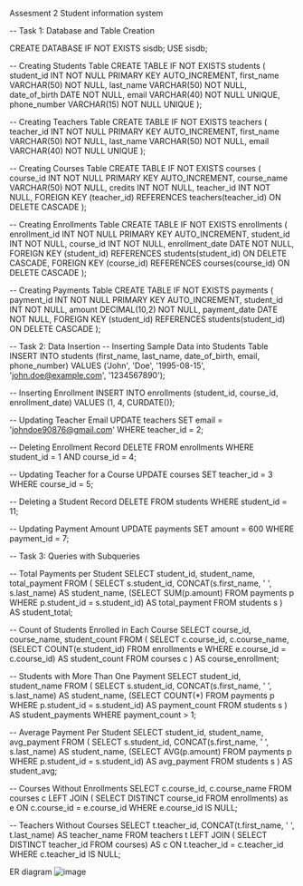 Assesment 2 
Student information system

-- Task 1: Database and Table Creation

CREATE DATABASE IF NOT EXISTS sisdb;
USE sisdb;

-- Creating Students Table
CREATE TABLE IF NOT EXISTS students (
    student_id INT NOT NULL PRIMARY KEY AUTO_INCREMENT,
    first_name VARCHAR(50) NOT NULL,
    last_name VARCHAR(50) NOT NULL,
    date_of_birth DATE NOT NULL,
    email VARCHAR(40) NOT NULL UNIQUE,
    phone_number VARCHAR(15) NOT NULL UNIQUE
);

-- Creating Teachers Table
CREATE TABLE IF NOT EXISTS teachers (
    teacher_id INT NOT NULL PRIMARY KEY AUTO_INCREMENT,
    first_name VARCHAR(50) NOT NULL,
    last_name VARCHAR(50) NOT NULL,
    email VARCHAR(40) NOT NULL UNIQUE
);

-- Creating Courses Table
CREATE TABLE IF NOT EXISTS courses (
    course_id INT NOT NULL PRIMARY KEY AUTO_INCREMENT,
    course_name VARCHAR(50) NOT NULL,
    credits INT NOT NULL,
    teacher_id INT NOT NULL,
    FOREIGN KEY (teacher_id) REFERENCES teachers(teacher_id) ON DELETE CASCADE
);

-- Creating Enrollments Table
CREATE TABLE IF NOT EXISTS enrollments (
    enrollment_id INT NOT NULL PRIMARY KEY AUTO_INCREMENT,
    student_id INT NOT NULL,
    course_id INT NOT NULL,
    enrollment_date DATE NOT NULL,
    FOREIGN KEY (student_id) REFERENCES students(student_id) ON DELETE CASCADE,
    FOREIGN KEY (course_id) REFERENCES courses(course_id) ON DELETE CASCADE
);

-- Creating Payments Table
CREATE TABLE IF NOT EXISTS payments (
    payment_id INT NOT NULL PRIMARY KEY AUTO_INCREMENT,
    student_id INT NOT NULL,
    amount DECIMAL(10,2) NOT NULL,
    payment_date DATE NOT NULL,
    FOREIGN KEY (student_id) REFERENCES students(student_id) ON DELETE CASCADE
);

-- Task 2: Data Insertion
-- Inserting Sample Data into Students Table
INSERT INTO students (first_name, last_name, date_of_birth, email, phone_number) VALUES
('John', 'Doe', '1995-08-15', 'john.doe@example.com', '1234567890');

-- Inserting Enrollment
INSERT INTO enrollments (student_id, course_id, enrollment_date) VALUES
(1, 4, CURDATE());

-- Updating Teacher Email
UPDATE teachers
SET email = 'johndoe90876@gmail.com'
WHERE teacher_id = 2;

-- Deleting Enrollment Record
DELETE FROM enrollments
WHERE student_id = 1 AND course_id = 4;

-- Updating Teacher for a Course
UPDATE courses
SET teacher_id = 3
WHERE course_id = 5;

-- Deleting a Student Record
DELETE FROM students
WHERE student_id = 11;

-- Updating Payment Amount
UPDATE payments
SET amount = 600
WHERE payment_id = 7;

-- Task 3: Queries with Subqueries

-- Total Payments per Student
SELECT student_id, student_name, total_payment 
FROM (
    SELECT s.student_id, 
           CONCAT(s.first_name, ' ', s.last_name) AS student_name, 
           (SELECT SUM(p.amount) FROM payments p WHERE p.student_id = s.student_id) AS total_payment
    FROM students s
) AS student_total;

-- Count of Students Enrolled in Each Course
SELECT course_id, course_name, student_count 
FROM (
    SELECT c.course_id, 
           c.course_name, 
           (SELECT COUNT(e.student_id) FROM enrollments e WHERE e.course_id = c.course_id) AS student_count
    FROM courses c
) AS course_enrollment;

-- Students with More Than One Payment
SELECT student_id, student_name 
FROM (
    SELECT s.student_id, 
           CONCAT(s.first_name, ' ', s.last_name) AS student_name, 
           (SELECT COUNT(*) FROM payments p WHERE p.student_id = s.student_id) AS payment_count
    FROM students s
) AS student_payments 
WHERE payment_count > 1;

-- Average Payment Per Student
SELECT student_id, student_name, avg_payment 
FROM (
    SELECT s.student_id, 
           CONCAT(s.first_name, ' ', s.last_name) AS student_name, 
           (SELECT AVG(p.amount) FROM payments p WHERE p.student_id = s.student_id) AS avg_payment
    FROM students s
) AS student_avg;

-- Courses Without Enrollments
SELECT c.course_id, c.course_name 
FROM courses c
LEFT JOIN (
    SELECT DISTINCT course_id FROM enrollments) as e ON c.course_id = e.course_id
WHERE e.course_id IS NULL;

-- Teachers Without Courses
SELECT t.teacher_id, CONCAT(t.first_name, ' ', t.last_name) AS teacher_name
FROM teachers t
LEFT JOIN (
    SELECT DISTINCT teacher_id FROM courses) AS c ON t.teacher_id = c.teacher_id
WHERE c.teacher_id IS NULL;

ER diagram
![image](https://github.com/user-attachments/assets/2c345159-4e35-4ae0-8809-6f9de7c3b9fb)

